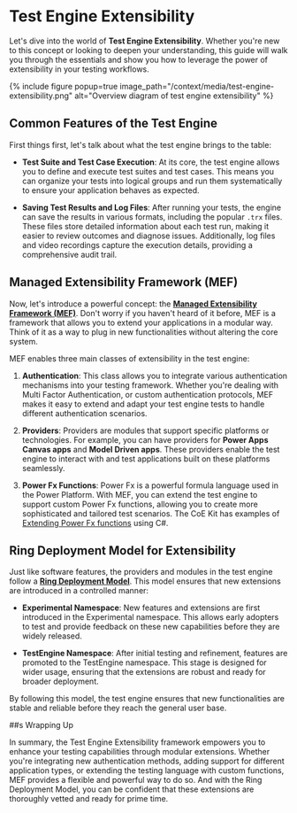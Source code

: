 # Test Engine Extensibility

Let's dive into the world of **Test Engine Extensibility**. Whether you're new to this concept or looking to deepen your understanding, this guide will walk you through the essentials and show you how to leverage the power of extensibility in your testing workflows.

{% include figure popup=true image_path="/context/media/test-engine-extensibility.png" alt="Overview diagram of test engine extensibility" %}

## Common Features of the Test Engine

First things first, let's talk about what the test engine brings to the table:

- **Test Suite and Test Case Execution**: At its core, the test engine allows you to define and execute test suites and test cases. This means you can organize your tests into logical groups and run them systematically to ensure your application behaves as expected.

- **Saving Test Results and Log Files**: After running your tests, the engine can save the results in various formats, including the popular `.trx` files. These files store detailed information about each test run, making it easier to review outcomes and diagnose issues. Additionally, log files and video recordings capture the execution details, providing a comprehensive audit trail.

## Managed Extensibility Framework (MEF)

Now, let's introduce a powerful concept: the **[Managed Extensibility Framework (MEF)](https://learn.microsoft.com/en-us/dotnet/framework/mef/)**. Don't worry if you haven't heard of it before, MEF is a framework that allows you to extend your applications in a modular way. Think of it as a way to plug in new functionalities without altering the core system.

MEF enables three main classes of extensibility in the test engine:

1. **Authentication**: This class allows you to integrate various authentication mechanisms into your testing framework. Whether you're dealing with Multi Factor Authentication, or custom authentication protocols, MEF makes it easy to extend and adapt your test engine tests to handle different authentication scenarios.

2. **Providers**: Providers are modules that support specific platforms or technologies. For example, you can have providers for **Power Apps Canvas apps** and **Model Driven apps**. These providers enable the test engine to interact with and test applications built on these platforms seamlessly.

3. **Power Fx Functions**: Power Fx is a powerful formula language used in the Power Platform. With MEF, you can extend the test engine to support custom Power Fx functions, allowing you to create more sophisticated and tailored test scenarios. The CoE Kit has examples of [Extending Power Fx functions](../examples/extending-testengine-powerfx-with-with-csharp-test-scripts.md) using C#.

## Ring Deployment Model for Extensibility

Just like software features, the providers and modules in the test engine follow a **[Ring Deployment Model](./ring-deployment-model.md)**. This model ensures that new extensions are introduced in a controlled manner:

- **Experimental Namespace**: New features and extensions are first introduced in the Experimental namespace. This allows early adopters to test and provide feedback on these new capabilities before they are widely released.

- **TestEngine Namespace**: After initial testing and refinement, features are promoted to the TestEngine namespace. This stage is designed for wider usage, ensuring that the extensions are robust and ready for broader deployment.

By following this model, the test engine ensures that new functionalities are stable and reliable before they reach the general user base.

##s Wrapping Up

In summary, the Test Engine Extensibility framework empowers you to enhance your testing capabilities through modular extensions. Whether you're integrating new authentication methods, adding support for different application types, or extending the testing language with custom functions, MEF provides a flexible and powerful way to do so. And with the Ring Deployment Model, you can be confident that these extensions are thoroughly vetted and ready for prime time.